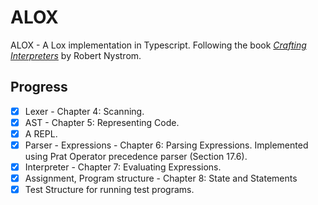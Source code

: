 # ALOX

ALOX - A Lox implementation in Typescript. Following the book [_Crafting Interpreters_](http://www.craftinginterpreters.com/) by Robert Nystrom.

## Progress

- [x] Lexer - Chapter 4: Scanning.
- [x] AST - Chapter 5: Representing Code.
- [x] A REPL.
- [x] Parser - Expressions - Chapter 6: Parsing Expressions. Implemented using Prat Operator precedence parser (Section 17.6).
- [x] Interpreter - Chapter 7: Evaluating Expressions.
- [x] Assignment, Program structure - Chapter 8: State and Statements
- [x] Test Structure for running test programs.
